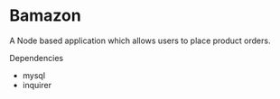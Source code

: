# Bamazon

A Node based application which allows users to place product orders.

Dependencies 
  - mysql
  - inquirer
